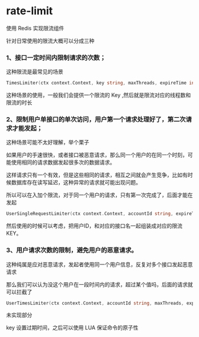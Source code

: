 # rate-limit

使用 Redis 实现限流组件  

针对日常使用的限流大概可以分成三种     

### 1、接口一定时间内限制请求的次数；  

这种限流是最常见的场景  

```go
TimesLimiter(ctx context.Context, key string, maxThreads, expireTime int64) error
```

这种场景的使用，一般我们会提供一个限流的 Key ,然后就是限流对应的线程数和限流的时长  

### 2、限制用户单接口的单次访问，用户第一个请求处理好了，第二次请求才能发起；   

这种场景可能不太好理解，举个栗子  

如果用户的手速很快，或者接口被恶意请求，那么同一个用户的在同一个时刻，可能使用相同的请求数据发起很多次的数据请求。  

这样请求只有一个有效，但是这些相同的请求，相互之间就会产生竞争，比如有时候数据库存在读写延迟，这种异常的请求就可能出现问题。   

所以可以在入加个限流，对于同一个用户的请求，只有第一次完成了，后面才能在发起   

```go
UserSingleRequestLimiter(ctx context.Context, accountId string, expireTime int64) error
```

然后使用的时候可以考虑，把用户ID，和对应的接口名一起组装成对应的限流 KEY。   

### 3、用户请求次数的限制，避免用户的恶意请求。   

这种纯属是应对恶意请求，发起者使用同一个用户信息，反复对多个接口发起恶意请求  

那么我们可以认为没这个用户在一段时间内的请求，超过某个值吗，后面的请求就可以拦截了   

```go
UserTimesLimiter(ctx context.Context, accountId string, maxThreads, expireTime int64) error
```

未实现部分  

key 设置过期时间，之后可以使用 LUA 保证命令的原子性  


